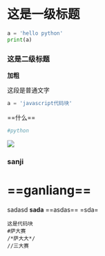 # 这是一级标题
```python
a = 'hello python'
print(a)
```

### 这是二级标题
**加粗**

这段是普通文字
```javascript
a = 'javascript代码块'

```

==什么==

```python
#python
```
![](imgs/20220122-202309.png)

### sanji
# ==ganliang==
sadasd
**sada**
==asdas==
=sda=

```
这是代码块
#萨大赛
/*萨大大*/
//三大赛

```
